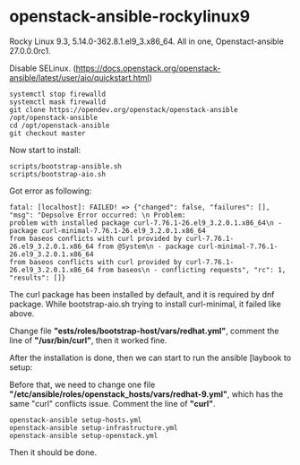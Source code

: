 # openstack-ansible-rockylinux9
Rocky Linux 9.3, 5.14.0-362.8.1.el9_3.x86_64. All in one, Openstact-ansible 27.0.0.0rc1.

Disable SELinux. (https://docs.openstack.org/openstack-ansible/latest/user/aio/quickstart.html)

```
systemctl stop firewalld
systemctl mask firewalld
git clone https://opendev.org/openstack/openstack-ansible   /opt/openstack-ansible
cd /opt/openstack-ansible
git checkout master
```
Now start to install:
```
scripts/bootstrap-ansible.sh
scripts/bootstrap-aio.sh
```

Got error as following:
```
fatal: [localhost]: FAILED! => {"changed": false, "failures": [], "msg": "Depsolve Error occurred: \n Problem:
problem with installed package curl-7.76.1-26.el9_3.2.0.1.x86_64\n - package curl-minimal-7.76.1-26.el9_3.2.0.1.x86_64
from baseos conflicts with curl provided by curl-7.76.1-26.el9_3.2.0.1.x86_64 from @System\n - package curl-minimal-7.76.1-26.el9_3.2.0.1.x86_64
from baseos conflicts with curl provided by curl-7.76.1-26.el9_3.2.0.1.x86_64 from baseos\n - conflicting requests", "rc": 1, "results": []}

```
The curl package has been installed by default, and it is required by dnf package. While bootstrap-aio.sh trying to install curl-minimal,
it failed like above.

Change file **"ests/roles/bootstrap-host/vars/redhat.yml"**, comment the line of **"/usr/bin/curl"**, then it worked fine.

After the installation is done, then we can start to run the ansible [laybook to setup:

Before that, we need to change one file **"/etc/ansible/roles/openstack_hosts/vars/redhat-9.yml"**, which has the same "curl" conflicts issue.
Comment the line of **"curl"**.

```
openstack-ansible setup-hosts.yml
openstack-ansible setup-infrastructure.yml
openstack-ansible setup-openstack.yml
```

Then it should be done.

